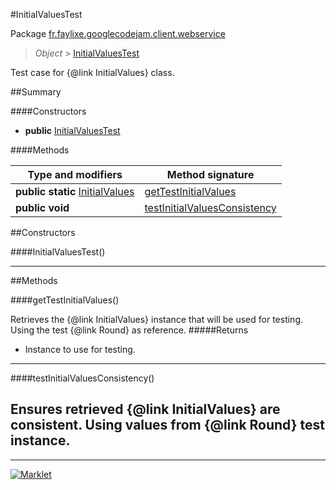 #InitialValuesTest

Package [fr.faylixe.googlecodejam.client.webservice](README.md)<br>
> *Object* > [InitialValuesTest](InitialValuesTest.md)

Test case for {@link InitialValues} class.

##Summary

####Constructors

* **public** [InitialValuesTest](#initialvaluestest)

####Methods

Type and modifiers | Method signature
 --- | --- 
**public static** [InitialValues](InitialValues.md) | [getTestInitialValues](#gettestinitialvalues)
**public** **void** | [testInitialValuesConsistency](#testinitialvaluesconsistency)


##Constructors

####InitialValuesTest()



---

##Methods

####getTestInitialValues()


Retrieves the {@link InitialValues}
 instance that will be used for testing.
 Using the test {@link Round} as reference.
#####Returns


* Instance to use for testing.

---
####testInitialValuesConsistency()


Ensures retrieved {@link InitialValues} are
 consistent. Using values from {@link Round}
 test instance.
---
---
[![Marklet](https://img.shields.io/badge/Generated%20by-Marklet-green.svg)](https://github.com/Faylixe/marklet)